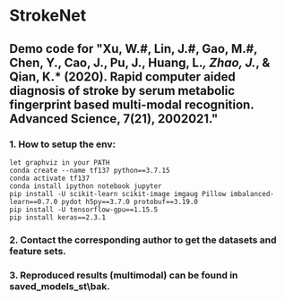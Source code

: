 # StrokeNet
## Demo code for "Xu, W.#, Lin, J.#, Gao, M.#, Chen, Y., Cao, J., Pu, J., Huang, L.*, Zhao, J.*, & Qian, K.* (2020). Rapid computer aided diagnosis of stroke by serum metabolic fingerprint based multi-modal recognition. Advanced Science, 7(21), 2002021."

### 1. How to setup the env:
```
let graphviz in your PATH
conda create --name tf137 python==3.7.15
conda activate tf137
conda install ipython notebook jupyter
pip install -U scikit-learn scikit-image imgaug Pillow imbalanced-learn==0.7.0 pydot h5py==3.7.0 protobuf==3.19.0
pip install -U tensorflow-gpu==1.15.5 
pip install keras==2.3.1
```

### 2. Contact the corresponding author to get the datasets and feature sets.

### 3. Reproduced results (multimodal) can be found in saved_models_st\bak.











